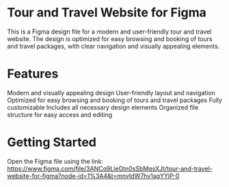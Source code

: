 # Tour and Travel Website for Figma

This is a Figma design file for a modern and user-friendly tour and travel website. The design is optimized for easy browsing and booking of tours and travel packages, with clear navigation and visually appealing elements.

# Features
Modern and visually appealing design
User-friendly layout and navigation
Optimized for easy browsing and booking of tours and travel packages
Fully customizable
Includes all necessary design elements
Organized file structure for easy access and editing

# Getting Started
Open the Figma file using the link: https://www.figma.com/file/3ANCq9LleGtn0sSbMqsXJt/tour-and-travel-website-for-figma?node-id=1%3A4&t=mnvIdW7hv1aqYYiP-0
